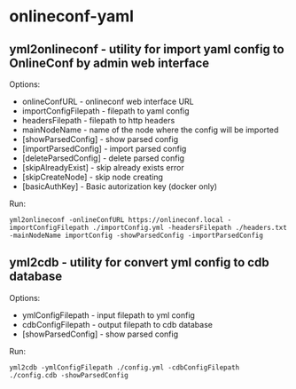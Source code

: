 # onlineconf-yaml

## yml2onlineconf - utility for import yaml config to OnlineConf by admin web interface

Options:
* onlineConfURL - onlineconf web interface URL
* importConfigFilepath - filepath to yaml config
* headersFilepath - filepath to http headers
* mainNodeName - name of the node where the config will be imported
* [showParsedConfig] - show parsed config
* [importParsedConfig] - import parsed config
* [deleteParsedConfig] - delete parsed config
* [skipAlreadyExist] - skip already exists error
* [skipCreateNode] - skip node creating
* [basicAuthKey] - Basic autorization key (docker only)

Run:
```
yml2onlineconf -onlineConfURL https://onlineconf.local -importConfigFilepath ./importConfig.yml -headersFilepath ./headers.txt -mainNodeName importConfig -showParsedConfig -importParsedConfig
```

## yml2cdb - utility for convert yml config to cdb database

Options:
* ymlConfigFilepath - input filepath to yml config
* cdbConfigFilepath - output filepath to cdb database
* [showParsedConfig] - show parsed config

Run:
```
yml2cdb -ymlConfigFilepath ./config.yml -cdbConfigFilepath ./config.cdb -showParsedConfig
```
